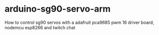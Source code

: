 # arduino-sg90-servo-arm
How to control sg90 servos with a adafruit pca9685 pwm 16 driver board, nodemcu esp8266 and twitch chat
